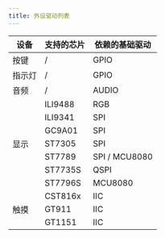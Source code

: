 ```yaml
---
title: 外设驱动列表
---
```



<table class="tg"><thead>
  <tr>
    <th class="tg-c3ow">设备</th>
    <th class="tg-c3ow">支持的芯片</th>
    <th class="tg-c3ow">依赖的基础驱动</th>
  </tr></thead>
<tbody>
  <tr>
    <td class="tg-0pky">按键</td>
    <td class="tg-0pky">/</td>
    <td class="tg-0pky">GPIO</td>
  </tr>
  <tr>
    <td class="tg-0pky">指示灯</td>
    <td class="tg-0pky">/</td>
    <td class="tg-0pky">GPIO</td>
  </tr>
  <tr>
    <td class="tg-0pky">音频</td>
    <td class="tg-0pky">/</td>
    <td class="tg-0pky">AUDIO</td>
  </tr>
  <tr>
    <td class="tg-0pky" rowspan="7">显示</td>
    <td class="tg-0pky">ILI9488</td>
    <td class="tg-0pky">RGB</td>
  </tr>
  <tr>
    <td class="tg-0pky">ILI9341</td>
    <td class="tg-0pky">SPI</td>
  </tr>
  <tr>
    <td class="tg-0pky">GC9A01</td>
    <td class="tg-0pky">SPI</td>
  </tr>
  <tr>
    <td class="tg-0pky">ST7305</td>
    <td class="tg-0pky">SPI</td>
  </tr>
  <tr>
    <td class="tg-0pky">ST7789</td>
    <td class="tg-0pky">SPI / MCU8080</td>
  </tr>
  <tr>
    <td class="tg-0pky">ST7735S</td>
    <td class="tg-0pky">QSPI</td>
  </tr>
  <tr>
    <td class="tg-0pky">ST7796S</td>
    <td class="tg-0pky">MCU8080</td>
  </tr>
  <tr>
    <td class="tg-0pky" rowspan="3">触摸</td>
    <td class="tg-0pky">CST816x</td>
    <td class="tg-0pky">IIC</td>
  </tr>
  <tr>
    <td class="tg-0pky">GT911</td>
    <td class="tg-0pky">IIC</td>
  </tr>
  <tr>
    <td class="tg-0pky">GT1151</td>
    <td class="tg-0pky">IIC</td>
  </tr>
</tbody></table>


